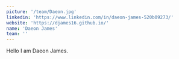 ```yaml
---
picture: '/team/Daeon.jpg'
linkedin: 'https://www.linkedin.com/in/daeon-james-520b09273/'
website: 'https://djames16.github.io/'
name: 'Daeon James'
team: ''
---
```


Hello I am Daeon James.
